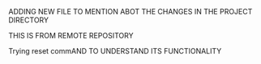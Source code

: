
ADDING NEW FILE TO MENTION ABOT THE CHANGES IN THE PROJECT DIRECTORY

THIS IS FROM REMOTE REPOSITORY

Trying reset commAND TO UNDERSTAND ITS FUNCTIONALITY
